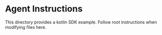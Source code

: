# Agent Instructions

This directory provides a kotlin SDK example. Follow root instructions when modifying files here.
